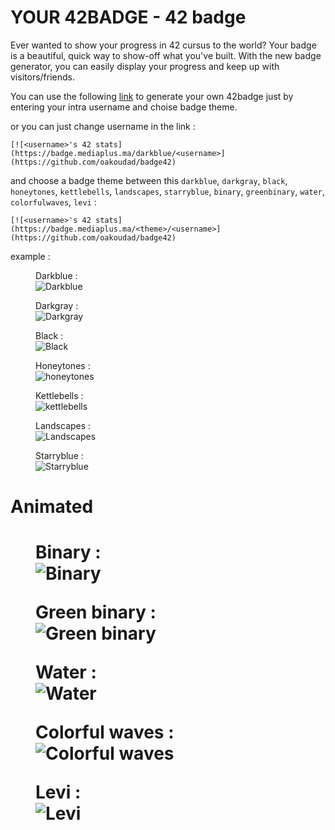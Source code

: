 # YOUR 42BADGE - 42 badge
Ever wanted to show your progress in 42 cursus to the world? Your badge is a beautiful, quick way to show-off what you've built. With the new badge generator, you can easily display your progress and keep up with visitors/friends.

You can use the following [link](https://badge.mediaplus.ma) to generate your own 42badge just by entering your intra username and choise badge theme.

or you can just change username in the link :

```
[![<username>'s 42 stats](https://badge.mediaplus.ma/darkblue/<username>](https://github.com/oakoudad/badge42)
```

and choose a badge theme between this `darkblue`, `darkgray`, `black`, `honeytones`, `kettlebells`, `landscapes`, `starryblue`, `binary`, `greenbinary`, `water`, `colorfulwaves`, `levi` :

```
[![<username>'s 42 stats](https://badge.mediaplus.ma/<theme>/<username>](https://github.com/oakoudad/badge42)
```

example :

<figure>
  <figcaption>Darkblue :</figcaption>
  <img src="./example/darkblue.svg" alt="Darkblue" title="Darkblue" />
</figure>

<figure>
  <figcaption>Darkgray :</figcaption>
  <img src="./example/darkgray.svg" alt="Darkgray" title="Darkgray" />
</figure>

<figure>
  <figcaption>Black :</figcaption>
  <img src="./example/black.svg" alt="Black" title="Black" />
</figure>

<figure>
  <figcaption>Honeytones :</figcaption>
  <img src="./example/honeytones.svg" alt="honeytones" title="Honeytones" />
</figure>

<figure>
  <figcaption>Kettlebells :</figcaption>
  <img src="./example/kettlebells.svg" alt="kettlebells" title="Kettlebells" />
</figure>

<figure>
  <figcaption>Landscapes :</figcaption>
  <img src="./example/landscapes.svg" alt="Landscapes" title="Landscapes" />
</figure>

<figure>
  <figcaption>Starryblue :</figcaption>
  <img src="./example/starryblue.svg" alt="Starryblue" title="Starryblue" />
</figure>

<h1>Animated<h1>

<figure>
  <figcaption>Binary :</figcaption>
  <img src="./example/binary.svg" alt="Binary" title="Binary" />
</figure>

<figure>
  <figcaption>Green binary :</figcaption>
  <img src="./example/greenbinary.svg" alt="Green binary" title="Green binary" />
</figure>

<figure>
  <figcaption>Water :</figcaption>
  <img src="./example/water.svg" alt="Water" title="Water" />
</figure>

<figure>
  <figcaption>Colorful waves :</figcaption>
  <img src="./example/colorfulwaves.svg" alt="Colorful waves" title="Colorful waves" />
</figure>

<figure>
  <figcaption>Levi :</figcaption>
  <img src="./example/levi.svg" alt="Levi" title="Levi" />
</figure>

